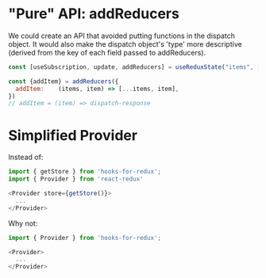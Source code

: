 
# "Pure" API: addReducers

We could create an API that avoided putting functions in the dispatch object. It would also make the dispatch object's 'type' more descriptive (derived from the key of each field passed to addReducers).

```js
const [useSubscription, update, addReducers] = useReduxState("items", [])

const {addItem} = addReducers({
  addItem:    (items, item) => [...items, item],
})
// addItem = (item) => dispatch-response
```

# Simplified Provider

Instead of:
```js
import { getStore } from 'hooks-for-redux';
import { Provider } from 'react-redux'

<Provider store={getStore()}>
  ...
</Provider>
```

Why not:
```js
import { Provider } from 'hooks-for-redux';

<Provider>
  ...
</Provider>
```
